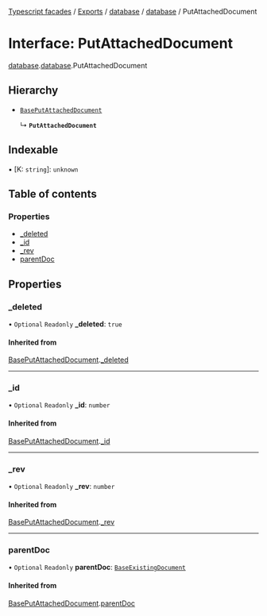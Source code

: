 [Typescript facades](../index.md) / [Exports](../modules.md) / [database](../modules/database.md) / [database](../modules/database.database-1.md) / PutAttachedDocument

# Interface: PutAttachedDocument

[database](../modules/database.md).[database](../modules/database.database-1.md).PutAttachedDocument

## Hierarchy

- [`BasePutAttachedDocument`](database.database-1.BasePutAttachedDocument.md)

  ↳ **`PutAttachedDocument`**

## Indexable

▪ [K: `string`]: `unknown`

## Table of contents

### Properties

- [\_deleted](database.database-1.PutAttachedDocument.md#_deleted)
- [\_id](database.database-1.PutAttachedDocument.md#_id)
- [\_rev](database.database-1.PutAttachedDocument.md#_rev)
- [parentDoc](database.database-1.PutAttachedDocument.md#parentdoc)

## Properties

### \_deleted

• `Optional` `Readonly` **\_deleted**: ``true``

#### Inherited from

[BasePutAttachedDocument](database.database-1.BasePutAttachedDocument.md).[_deleted](database.database-1.BasePutAttachedDocument.md#_deleted)

___

### \_id

• `Optional` `Readonly` **\_id**: `number`

#### Inherited from

[BasePutAttachedDocument](database.database-1.BasePutAttachedDocument.md).[_id](database.database-1.BasePutAttachedDocument.md#_id)

___

### \_rev

• `Optional` `Readonly` **\_rev**: `number`

#### Inherited from

[BasePutAttachedDocument](database.database-1.BasePutAttachedDocument.md).[_rev](database.database-1.BasePutAttachedDocument.md#_rev)

___

### parentDoc

• `Optional` `Readonly` **parentDoc**: [`BaseExistingDocument`](database.database-1.BaseExistingDocument.md)

#### Inherited from

[BasePutAttachedDocument](database.database-1.BasePutAttachedDocument.md).[parentDoc](database.database-1.BasePutAttachedDocument.md#parentdoc)
